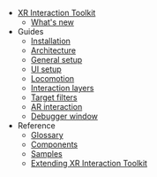 * [XR Interaction Toolkit](index.md)
  * [What's new](whats-new.md)
* Guides
  * [Installation](installation.md)
  * [Architecture](architecture.md)
  * [General setup](general-setup.md)
  * [UI setup](ui-setup.md)
  * [Locomotion](locomotion.md)
  * [Interaction layers](interaction-layers.md)
  * [Target filters](target-filters.md)
  * [AR interaction](ar-interaction.md)
  * [Debugger window](debugger-window.md)
* Reference
  * [Glossary](glossary.md)
  * [Components](components.md)
  * [Samples](samples.md)
  * [Extending XR Interaction Toolkit](extending-xri.md)
